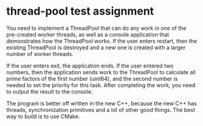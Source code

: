 # thread-pool test assignment

You need to implement a ThreadPool that can do any work in one of the pre-created worker threads, as well as a console application that demonstrates how the ThreadPool works. If the user enters restart, then the existing ThreadPool is destroyed and a new one is created with a larger number of worker threads.

If the user enters exit, the application ends. If the user entered two numbers, then the application sends work to the ThreadPool to calculate all prime factors of the first number (uint64), and the second number is needed to set the priority for this task. After completing the work, you need to output the result to the console.

The program is better off written in the new C++, because the new C++ has threads, synchronization primitives and a lot of other good things. The best way to build is to use CMake.
